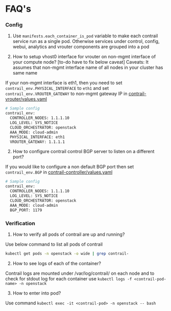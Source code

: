 # FAQ's

### Config

1. Use `manifests.each_container_is_pod` variable to make each contrail service run as a single pod. Otherwise services under control, config, webui, analytics and vrouter components are grouped into a pod

1. How to setup vhost0 interface for vrouter on non-mgmt interface of your compute node?
  [to-do have to fix below caveat]
  Caveats: It assumes that non-mgmt interface name of all nodes in your cluster has same name

  If your non-mgmt interface is eth1, then you need to set
  `contrail_env.PHYSICAL_INTERFACE` to `eth1` and set `contrail_env.VROUTER_GATEWAY`
  to non-mgmt gateway IP in [contrail-vrouter/values.yaml](../contrail-vrouter/values.yaml)

  ```bash
  # Sample config
  contrail_env:
    CONTROLLER_NODES: 1.1.1.10
    LOG_LEVEL: SYS_NOTICE
    CLOUD_ORCHESTRATOR: openstack
    AAA_MODE: cloud-admin
    PHYSICAL_INTERFACE: eth1
    VROUTER_GATEWAY: 1.1.1.1
  ```

2. How to configure contrail control BGP server to listen on a different port?

  If you would like to configure a non default BGP port then set `contrail_env.BGP`
  in [contrail-controller/values.yaml](../contrail-controller/values.yaml)

  ```bash
  # Sample config
  contrail_env:
    CONTROLLER_NODES: 1.1.1.10
    LOG_LEVEL: SYS_NOTICE
    CLOUD_ORCHESTRATOR: openstack
    AAA_MODE: cloud-admin
    BGP_PORT: 1179
  ```

### Verification

1. How to verify all pods of contrail are up and running?

  Use below command to list all pods of contrail

  ```bash
  kubectl get pods -n openstack -o wide | grep contrail-
  ```

2. How to see logs of each of the container?

  Contrail logs are mounted under /var/log/contrail/ on each node and
  to check for stdout log for each container use `kubectl logs -f <contrail-pod-name> -n openstack`

3. How to enter into pod?

  Use command `kubectl exec -it <contrail-pod> -n openstack -- bash`

